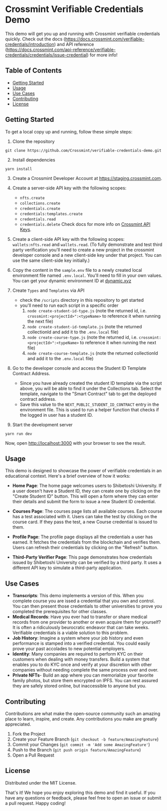 # Crossmint Verifiable Credentials Demo

This demo will get you up and running with Crossmint verifiable credentials quickly. Check out the docs (https://docs.crossmint.com/verifiable-credentials/introduction) and API reference (https://docs.crossmint.com/api-reference/verifiable-credentials/credentials/issue-credential) for more info!

## Table of Contents

- [Getting Started](#getting-started)
- [Usage](#usage)
- [Use Cases](#use-cases)
- [Contributing](#contributing)
- [License](#license)

## Getting Started

To get a local copy up and running, follow these simple steps:

1. Clone the repository

```shell
git clone https://github.com/Crossmint/verifiable-credentials-demo.git
```

2. Install dependencies

```shell
yarn install
```

3. Create a Crossmint Developer Account at https://staging.crossmint.com.

4. Create a server-side API key with the following scopes: 
   - `nfts.create`
   - `collections.create` 
   - `credentials.create`
   - `credentials:templates.create`
   - `credentials.read` 
   - `credentials.delete` 
   Check docs for more info on [Crossmint API Keys](https://docs.crossmint.com/introduction/platform/api-keys).

5. Create a client-side API key with the following scopes: `wallets:nfts.read` and `wallets.read`. (To fully demonstrate and test third party verification you'll need to create a new project in the crossmint developer console and a new client-side key under that project. You can use the same client-side key initially.)

6. Copy the content in the `sample.env` file to a newly created local environment file named `.env.local`. You'll need to fill in your own values. You can get your dynamic environment ID at [dynamic.xyz](https://dynamic.xyz/)

7. Create `Types` and `Templates` via API

   - check the `/scripts` directory in this repository to get started
   - you'll need to run each script in a specific order
     1. `node create-student-id-type.js` (note the returned id, i.e. `crossmint:<projectId>":<typeName>` to reference it when running the next file)
     2. `node create-student-id-template.js` (note the returned collectionId and add it to the `.env.local` file)
     3. `node create-course-type.js` (note the returned id, i.e. `crossmint:<projectId>":<typeName>` to reference it when running the next file)
     4. `node create-course-template.js` (note the returned collectionId and add it to the `.env.local` file)

8. Go to the developer console and access the Student ID Template Contract Address. 
    - Since you have already created the student ID template via the script above, you will be able to find it under the Collections tab. Select the template, navigate to the "Smart Contract" tab to get the deployed contract address. 
    - Save this value to the `NEXT_PUBLIC_STUDENT_ID_CONTRACT` entry in the environment file. This is used to run a helper function that checks if the logged in user has a student ID.

9. Start the development server

```shell
yarn run dev
```

Now, open [http://localhost:3000](http://localhost:3000) with your browser to see the result.

## Usage

This demo is designed to showcase the power of verifiable credentials in an educational context. Here's a brief overview of how it works:

- **Home Page**: The home page welcomes users to Shibetoshi University. If a user doesn't have a Student ID, they can create one by clicking on the "Create Student ID" button. This will open a form where they can enter their details and submit the form to issue a new Student ID credential.

- **Courses Page**: The courses page lists all available courses. Each course has a test associated with it. Users can take the test by clicking on the course card. If they pass the test, a new Course credential is issued to them.

- **Profile Page**: The profile page displays all the credentials a user has earned. It fetches the credentials from the blockchain and verifies them. Users can refresh their credentials by clicking on the "Refresh" button.

- **Third-Party Verifier Page**: This page demonstrates how credentials issued by Shibetoshi University can be verified by a third party. It uses a different API key to simulate a third-party application.

## Use Cases

- **Transcripts**: This demo implements a version of this. When you complete course you are issed a credential that you own and control. You can then present those credentials to other universities to prove you completed the prerequisites for other classes.
- **Medical Records**: Have you ever had to transfer or share medical records from one provider to another or even acquire them for yourself? It is often a ridiculously beurocratic endeavor that can take weeks. Verifiable credentials is a viable solution to this problem.
- **Job History**: Imagine a system where your job history and even performance is stamped into a verified credential. You could easily prove your past accolades to new potential employers.
- **Identity**: Many companies are required to perform KYC on their customers when dealing with money transfers. Build a system that enables you to do KYC once and verify at your discretion with other companies without needing complete the same process over and over.
- **Private NFTs**- Build an app where you can memorialize your favorite family photos, but store them encrypted on IPFS. You can rest assured they are safely stored online, but inaccessible to anyone but you.

## Contributing

Contributions are what make the open-source community such an amazing place to learn, inspire, and create. Any contributions you make are greatly appreciated.

1. Fork the Project
2. Create your Feature Branch (`git checkout -b feature/AmazingFeature`)
3. Commit your Changes (`git commit -m 'Add some AmazingFeature'`)
4. Push to the Branch (`git push origin feature/AmazingFeature`)
5. Open a Pull Request

## License

Distributed under the MIT License.

That's it! We hope you enjoy exploring this demo and find it useful. If you have any questions or feedback, please feel free to open an issue or submit a pull request. Happy coding!
